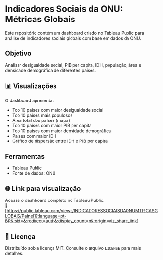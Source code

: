 # Indicadores Sociais da ONU: Métricas Globais

Este repositório contém um dashboard criado no Tableau Public para análise de indicadores sociais globais com base em dados da ONU.

## Objetivo

Analisar desigualdade social, PIB per capita, IDH, população, área e densidade demográfica de diferentes países.

## 📊 Visualizações

O dashboard apresenta:

- Top 10 países com maior desigualdade social
- Top 10 países mais populosos
- Área total dos países (mapa)
- Top 10 países com maior PIB per capita
- Top 10 países com maior densidade demográfica
- Países com maior IDH
- Gráfico de dispersão entre IDH e PIB per capita

##  Ferramentas

- Tableau Public
- Fonte de dados: ONU

## 🌐 Link para visualização

Acesse o dashboard completo no Tableau Public:  
🔗 [https://public.tableau.com/views/INDICADORESSOCIAISDAONUMTRICASGLOBAIS/Painel1?:language=pt-BR&:sid=&:redirect=auth&:display_count=n&:origin=viz_share_link]

## 📄 Licença

Distribuído sob a licença MIT. Consulte o arquivo `LICENSE` para mais detalhes.

